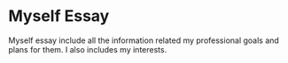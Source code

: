 # Myself Essay
 Myself essay include all the information related my professional goals and plans for them. I also includes my interests.
